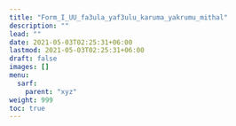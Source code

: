 ```yaml
---
title: "Form_I_UU_fa3ula_yaf3ulu_karuma_yakrumu_mithal"
description: ""
lead: ""
date: 2021-05-03T02:25:31+06:00
lastmod: 2021-05-03T02:25:31+06:00
draft: false
images: []
menu: 
  sarf:
    parent: "xyz"
weight: 999
toc: true
---
```




